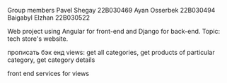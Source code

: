 Group members Pavel Shegay 22B030469 Ayan Osserbek 22B030494 Baigabyl Elzhan 22B030522

Web project using Angular for front-end and Django for back-end.
Topic: tech store's website.

прописать бэк енд
views: get all categories, get products of particular category, get category details

front end
services for views
